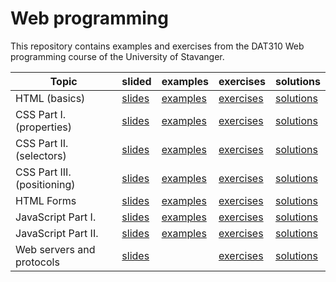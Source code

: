 # Web programming

This repository contains examples and exercises from the DAT310 Web programming course of the University of Stavanger.

| Topic | slided | examples | exercises | solutions |
| --- | --- | --- | --- | --- |
| HTML (basics) | [slides](https://speakerdeck.com/kbalog/web-programming-html) | [examples](examples/html/basics) | [exercises](exercises/html/basics) | [solutions](solutions/html/basics) |
| CSS Part I. (properties) | [slides](https://speakerdeck.com/kbalog/web-programming-css-part-i) | [examples](examples/css/properties) | [exercises](exercises/css/properties) | [solutions](solutions/css/properties) |
| CSS Part II. (selectors) | [slides](https://speakerdeck.com/kbalog/web-programming-css-part-ii) | [examples](examples/css/selectors) | [exercises](exercises/css/selectors) | [solutions](solutions/css/selectors) |
| CSS Part III. (positioning) | [slides](https://speakerdeck.com/kbalog/web-programming-css-part-iii) | [examples](examples/css/positioning) | [exercises](exercises/css/positioning) | [solutions](solutions/css/positioning) |
| HTML Forms | [slides](https://speakerdeck.com/kbalog/web-programming-html-forms) | [examples](examples/html/forms) | [exercises](exercises/html/forms) | [solutions](solutions/html/forms) |
| JavaScript Part I. | [slides](https://speakerdeck.com/kbalog/web-programming-javascript-part-i) | [examples](examples/js/basics) | [exercises](exercises/js/basics) | [solutions](solutions/js/basics) |
| JavaScript Part II. | [slides](https://speakerdeck.com/kbalog/web-programming-javascript-part-ii) | [examples](examples/js/events_dom) | [exercises](exercises/js/events_dom) | [solutions](solutions/js/events_dom) |
| Web servers and protocols | [slides](https://speakerdeck.com/kbalog/web-programming-web-servers-and-protocols) |  | [exercises](exercises/http) | [solutions](exercises/http) |

